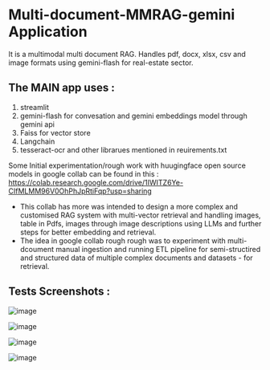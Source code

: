 # Multi-document-MMRAG-gemini Application
It is a multimodal multi document RAG. Handles pdf, docx, xlsx, csv and image formats using gemini-flash for real-estate sector. 


## The MAIN app uses : 
1. streamlit
2. gemini-flash for convesation and gemini embeddings model through gemini api
3. Faiss for vector store
4. Langchain
5. tesseract-ocr
and other librarues mentioned in reuirements.txt 

Some Initial experimentation/rough work with huugingface open source models in google collab can be found in this : 
https://colab.research.google.com/drive/1IWITZ6Ye-CIfMLMM96V0OhPhJpRtiFqp?usp=sharing

- This collab has more was intended to design a more complex and customised RAG system with multi-vector retrieval and handling images, table in Pdfs, images through image descriptions using LLMs and further steps for better embedding and retrieval. 
- The idea in google collab rough rough was to experiment with multi-dcoument manual ingestion and running ETL pipeline for semi-structired and structured data of multiple complex documents and datasets - for retrieval. 



## Tests Screenshots : 
![image](https://github.com/user-attachments/assets/99d61911-748a-4be6-b52d-c21971e6030d)

![image](https://github.com/user-attachments/assets/07432d93-a4e5-49a9-91c7-e4ab43aa53ce)

![image](https://github.com/user-attachments/assets/1df8377a-7b9c-4474-a5fa-5a756c757d64)

![image](https://github.com/user-attachments/assets/6a656752-4e9c-4738-9a92-3bd3a11956a5)

